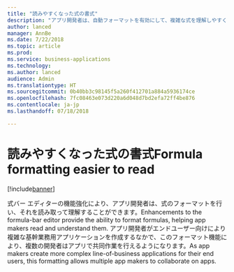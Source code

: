 ```yaml
---
title: "読みやすくなった式の書式"
description: "アプリ開発者は、自動フォーマットを有効にして、複雑な式を理解しやすくできます"
author: lanced
manager: AnnBe
ms.date: 7/22/2018
ms.topic: article
ms.prod: 
ms.service: business-applications
ms.technology: 
ms.author: lanced
audience: Admin
ms.translationtype: HT
ms.sourcegitcommit: 0b40bb3c98145f5a260f412701a884a5936174ce
ms.openlocfilehash: 7fc08463e073d220a6d048d7bd2efa72ff4be876
ms.contentlocale: ja-jp
ms.lasthandoff: 07/18/2018

---
```

# <a name="formula-formatting-easier-to-read"></a><span data-ttu-id="b8057-103">読みやすくなった式の書式</span><span class="sxs-lookup"><span data-stu-id="b8057-103">Formula formatting easier to read</span></span>


[!include[banner](../../includes/banner.md)]

<span data-ttu-id="b8057-104">式バー エディターの機能強化により、アプリ開発者は、式のフォーマットを行い、それを読み取って理解することができます。</span><span class="sxs-lookup"><span data-stu-id="b8057-104">Enhancements to the formula-bar editor provide the ability to format formulas, helping app makers read and understand them.</span></span> <span data-ttu-id="b8057-105">アプリ開発者がエンドユーザー向けにより複雑な基幹業務用アプリケーションを作成するなかで、このフォーマット機能により、複数の開発者はアプリで共同作業を行えるようになります。</span><span class="sxs-lookup"><span data-stu-id="b8057-105">As app makers create more complex line-of-business applications for their end users, this formatting allows multiple app makers to collaborate on apps.</span></span>

